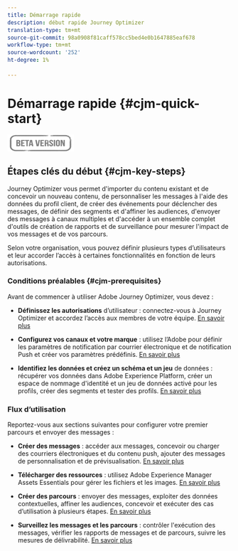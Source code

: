 ```yaml
---
title: Démarrage rapide
description: début rapide Journey Optimizer
translation-type: tm+mt
source-git-commit: 98a0908f81caff578cc5bed4e0b1647885eaf678
workflow-type: tm+mt
source-wordcount: '252'
ht-degree: 1%

---
```


# Démarrage rapide {#cjm-quick-start}

![](assets/do-not-localize/badge.png)

## Étapes clés du début {#cjm-key-steps}

Journey Optimizer vous permet d&#39;importer du contenu existant et de concevoir un nouveau contenu, de personnaliser les messages à l&#39;aide des données du profil client, de créer des événements pour déclencher des messages, de définir des segments et d&#39;affiner les audiences, d&#39;envoyer des messages à canaux multiples et d&#39;accéder à un ensemble complet d&#39;outils de création de rapports et de surveillance pour mesurer l&#39;impact de vos messages et de vos parcours.

Selon votre organisation, vous pouvez définir plusieurs types d’utilisateurs et leur accorder l’accès à certaines fonctionnalités en fonction de leurs autorisations.

### Conditions préalables {#cjm-prerequisites}

Avant de commencer à utiliser Adobe Journey Optimizer, vous devez :

* **Définissez les autorisations** d’utilisateur : connectez-vous à Journey Optimizer et accordez l’accès aux membres de votre équipe. [En savoir plus](permissions.md)

* **Configurez vos canaux et votre marque** : utilisez l’Adobe pour définir les paramètres de notification par courrier électronique et de notification Push et créer vos paramètres prédéfinis. [En savoir plus](configuration/get-started-configuration.md)

* **Identifiez les données et créez un schéma et un jeu** de données : récupérer vos données dans Adobe Experience Platform, créer un espace de nommage d&#39;identité et un jeu de données activé pour les profils, créer des segments et tester des profils. [En savoir plus](https://experienceleague.adobe.com/docs/experience-platform/ingestion/home.html)


### Flux d’utilisation

Reportez-vous aux sections suivantes pour configurer votre premier parcours et envoyer des messages :

* **Créer des messages** : accéder aux messages, concevoir ou charger des courriers électroniques et du contenu push, ajouter des messages de personnalisation et de prévisualisation. [En savoir plus](create-message.md)

* **Télécharger des ressources** : utilisez Adobe Experience Manager Assets Essentials pour gérer les fichiers et les images. [En savoir plus](assets-essentials.md)

<!--* **Define audience**: create segments, create events, manage consent and privacy. [Read more](audiences.md)-->

* **Créer des parcours** : envoyer des messages, exploiter des données contextuelles, affiner les audiences, concevoir et exécuter des cas d’utilisation à plusieurs étapes. [En savoir plus](building-journeys/journey.md)

* **Surveillez les messages et les parcours** : contrôler l&#39;exécution des messages, vérifier les rapports de messages et de parcours, suivre les mesures de délivrabilité. [En savoir plus](message-monitoring.md)
